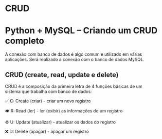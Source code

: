 # CRUD

# Python + MySQL – Criando um CRUD completo

A conexão com banco de dados é algo comum e utilizado em várias aplicações. 
Será realizado a conexão com o banco de dados MySQL. 

## CRUD (create, read, update e delete) 

CRUD é a composição da primeira letra de 4 funções básicas de um sistema que trabalha com banco de dados:

✅ C: Create (criar) - criar um novo registro

👁 R: Read (ler) - ler (exibir) as informações de um registro

♻️ U: Update (atualizar) - atualizar os dados do registro

❌ D: Delete (apagar) - apagar um registro
